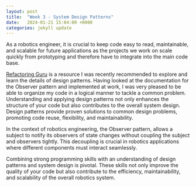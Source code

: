 ```yaml
---
layout: post
title:  "Week 3 - System Design Patterns"
date:   2024-01-21 15:04:00 +0000
categories: jekyll update
---
```


As a robotics engineer, it is crucial to keep code easy to read, maintainable, and scalable for future applications as the projects we work on scale quickly from prototyping and therefore have to integrate into the main code base.

[Refactoring Guru][Refactoring-Guru] is a resource I was recently recommended to explore and learn the details of design patterns. Having looked at the documentation for the Observer pattern and implemented at work, I was very pleased to be able to organize my code in a logical manner to tackle a common problem. Understanding and applying design patterns not only enhances the structure of your code but also contributes to the overall system design. Design patterns provide proven solutions to common design problems, promoting code reuse, flexibility, and maintainability.

In the context of robotics engineering, the Observer pattern, allows a subject to notify its observers of state changes without coupling the subject and observers tightly. This decoupling is crucial in robotics applications where different components must interact seamlessly. 

Combining strong programming skills with an understanding of design patterns and system design is pivotal. These skills not only improve the quality of your code but also contribute to the efficiency, maintainability, and scalability of the overall robotics system. 

[Refactoring-Guru]: https://refactoring.guru/design-patterns